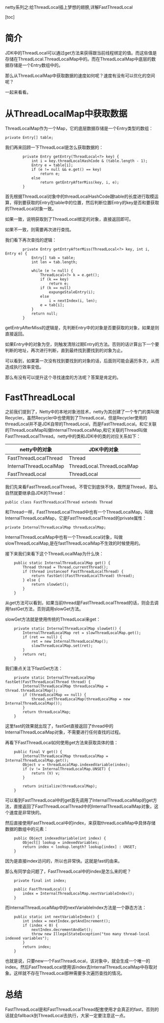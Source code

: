 netty系列之:给ThreadLocal插上梦想的翅膀,详解FastThreadLocal

[toc]

# 简介

JDK中的ThreadLocal可以通过get方法来获得跟当前线程绑定的值。而这些值是存储在ThreadLocal.ThreadLocalMap中的。而在ThreadLocalMap中底层的数据存储是一个Entry数组中的。

那么从ThreadLocalMap中获取数据的速度如何呢？速度有没有可以优化的空间呢？

一起来看看。

# 从ThreadLocalMap中获取数据

ThreadLocalMap作为一个Map，它的底层数据存储是一个Entry类型的数组：

```
private Entry[] table;
```

我们再来回顾一下ThreadLocal是怎么获取数据的：

```
        private Entry getEntry(ThreadLocal<?> key) {
            int i = key.threadLocalHashCode & (table.length - 1);
            Entry e = table[i];
            if (e != null && e.get() == key)
                return e;
            else
                return getEntryAfterMiss(key, i, e);
        }
```

首先根据ThreadLocal对象中的threadLocalHashCode跟table的长度进行取模运算，得到要获取的Entry在table中的位置，然后判断位置Entry的key是否和要获取的ThreadLocal对象一致。

如果一致，说明获取到了ThreadLocal绑定的对象，直接返回即可。

如果不一致，则需要再次进行查找。

我们看下再次查找的逻辑：

```
        private Entry getEntryAfterMiss(ThreadLocal<?> key, int i, Entry e) {
            Entry[] tab = table;
            int len = tab.length;

            while (e != null) {
                ThreadLocal<?> k = e.get();
                if (k == key)
                    return e;
                if (k == null)
                    expungeStaleEntry(i);
                else
                    i = nextIndex(i, len);
                e = tab[i];
            }
            return null;
        }
```

getEntryAfterMiss的逻辑是，先判断Entry中的对象是否要获取的对象，如果是则直接返回。

如果Entry中的对象为空，则触发清除过期Entry的方法。否则的话计算出下一个要判断的地址，再次进行判断，直到最终找到要找到的对象为止。

可以看到，如果第一次没有找到要找到的对象的话，后面则可能会遍历多次，从而造成执行效率变低。

那么有没有可以提升这个寻找速度的方法呢？答案是肯定的。

# FastThreadLocal

之前我们提到了，Netty中的本地对象池技术，netty为其创建了一个专门的类叫做Recycler。虽然Recycler中也使用到了ThreadLocal，但是Recycler使用的threadLocal并不是JDK自带的ThreadLocal，而是FastThreadLocal。和它关联的ThreadLocalMap叫做InternalThreadLocalMap,和它关联的Thread叫做FastThreadLocalThread。netty中的类和JDK中的类的对应关系如下：

netty中的对象 | JDK中的对象 
---------|----------
 FastThreadLocalThread | Thread
 InternalThreadLocalMap | ThreadLocal.ThreadLocalMap
 FastThreadLocal | ThreadLocal 

我们先来看FastThreadLocalThread。不管它到底快不快，既然是Thread，那么自然就要继承自JDK的Thread：

```
public class FastThreadLocalThread extends Thread
```

和Thread一样，FastThreadLocalThread中也有一个ThreadLocalMap，叫做InternalThreadLocalMap，它是FastThreadLocalThread的private属性：

```
private InternalThreadLocalMap threadLocalMap;
```

InternalThreadLocalMap中也有一个ThreadLocal对象，叫做slowThreadLocalMap,是在fastThreadLocalMap不生效的时候使用的。

接下来我们来看下这个ThreadLocalMap为什么快：

```
    public static InternalThreadLocalMap get() {
        Thread thread = Thread.currentThread();
        if (thread instanceof FastThreadLocalThread) {
            return fastGet((FastThreadLocalThread) thread);
        } else {
            return slowGet();
        }
    }
```

从get方法可以看到，如果当前thread是FastThreadLocalThread的话，则会去调用fastGet方法，否则调用slowGet方法。

slowGet方法就是使用传统的ThreadLocal来get：

```
    private static InternalThreadLocalMap slowGet() {
        InternalThreadLocalMap ret = slowThreadLocalMap.get();
        if (ret == null) {
            ret = new InternalThreadLocalMap();
            slowThreadLocalMap.set(ret);
        }
        return ret;
    }
```

我们重点关注下fastGet方法：

```
    private static InternalThreadLocalMap fastGet(FastThreadLocalThread thread) {
        InternalThreadLocalMap threadLocalMap = thread.threadLocalMap();
        if (threadLocalMap == null) {
            thread.setThreadLocalMap(threadLocalMap = new InternalThreadLocalMap());
        }
        return threadLocalMap;
    }
```

这里fast的效果就出现了，fastGet直接返回了thread中的InternalThreadLocalMap对象，不需要进行任何查找的过程。

再看下FastThreadLocal如何使用get方法来获取具体的值：

```
    public final V get() {
        InternalThreadLocalMap threadLocalMap = InternalThreadLocalMap.get();
        Object v = threadLocalMap.indexedVariable(index);
        if (v != InternalThreadLocalMap.UNSET) {
            return (V) v;
        }

        return initialize(threadLocalMap);
    }
```

可以看到FastThreadLocal中的get首先调用了InternalThreadLocalMap的get方法，直接返回了FastThreadLocalThread中的InternalThreadLocalMap对象，这个速度是非常快的。

然后直接使用FastThreadLocal中的index，来获取threadLocalMap中具体存储数据的数组中的元素：

```
    public Object indexedVariable(int index) {
        Object[] lookup = indexedVariables;
        return index < lookup.length? lookup[index] : UNSET;
    }
```

因为是直接index访问的，所以也非常快。这就是fast的由来。

那么有同学会问题了，FastThreadLocal中的index是怎么来的呢？

```
    private final int index;

    public FastThreadLocal() {
        index = InternalThreadLocalMap.nextVariableIndex();
    }
```

而InternalThreadLocalMap中的nextVariableIndex方法是一个静态方法：

```
    public static int nextVariableIndex() {
        int index = nextIndex.getAndIncrement();
        if (index < 0) {
            nextIndex.decrementAndGet();
            throw new IllegalStateException("too many thread-local indexed variables");
        }
        return index;
    }
```

也就是说，只要new一个FastThreadLocal，该对象中，就会生成一个唯一的index。然后FastThreadLocal使用该index去InternalThreadLocalMap中存取对象。这样就不存在ThreadLocal那种需要多次遍历查找的情况。

# 总结

FastThreadLocal是和FastThreadLocalThread配套使用才会真正的fast，否则的话就会fallback到ThreadLocal去执行，大家一定要注意这一点。